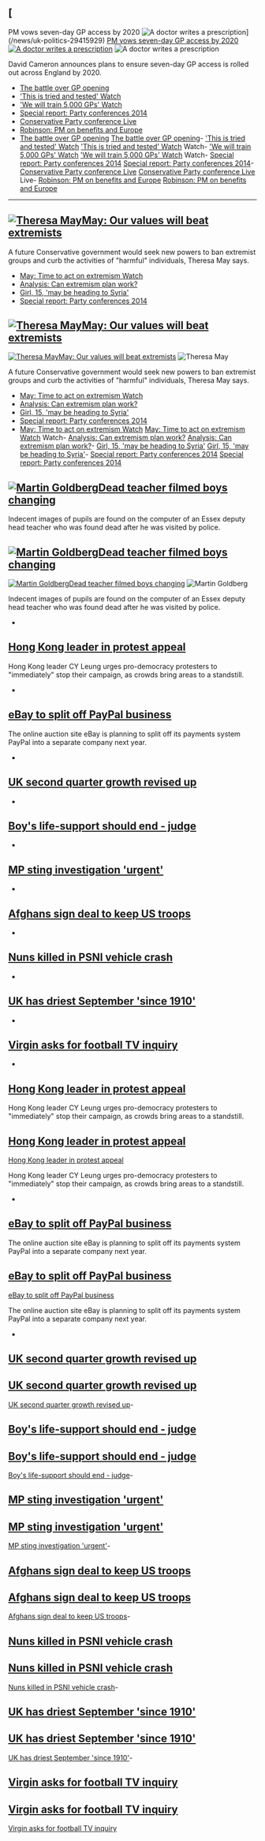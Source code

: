 ## [ PM vows seven-day GP access by 2020 ![A doctor writes a prescription](http://news.bbcimg.co.uk/media/images/77902000/jpg/_77902633_70210870.jpg)](/news/uk-politics-29415929)
 [ PM vows seven-day GP access by 2020 ![A doctor writes a prescription](http://news.bbcimg.co.uk/media/images/77902000/jpg/_77902633_70210870.jpg)](/news/uk-politics-29415929) ![A doctor writes a prescription](http://news.bbcimg.co.uk/media/images/77902000/jpg/_77902633_70210870.jpg)

David Cameron announces plans to ensure seven-day GP access is rolled out across England by 2020.

- [The battle over GP opening](/news/health-29424713)
- ['This is tried and tested' Watch](/news/uk-politics-29421783)
- ['We will train 5,000 GPs' Watch](/news/health-29421954)
- [Special report: Party conferences 2014](http://www.bbc.co.uk/news/uk-politics-29308327)
- [Conservative Party conference Live](/news/live/uk-politics-29422941)
- [Robinson: PM on benefits and Europe](/news/uk-politics-29429981)
- [The battle over GP opening](/news/health-29424713)
 [The battle over GP opening](/news/health-29424713)- ['This is tried and tested' Watch](/news/uk-politics-29421783)
 ['This is tried and tested' Watch](/news/uk-politics-29421783) Watch- ['We will train 5,000 GPs' Watch](/news/health-29421954)
 ['We will train 5,000 GPs' Watch](/news/health-29421954) Watch- [Special report: Party conferences 2014](http://www.bbc.co.uk/news/uk-politics-29308327)
 [Special report: Party conferences 2014](http://www.bbc.co.uk/news/uk-politics-29308327)- [Conservative Party conference Live](/news/live/uk-politics-29422941)
 [Conservative Party conference Live](/news/live/uk-politics-29422941) Live- [Robinson: PM on benefits and Europe](/news/uk-politics-29429981)
 [Robinson: PM on benefits and Europe](/news/uk-politics-29429981)
* * *

## [![Theresa May](http://news.bbcimg.co.uk/media/images/77914000/jpg/_77914642_77909393.jpg)May: Our values will beat extremists](/news/uk-politics-29414574)

A future Conservative government would seek new powers to ban extremist groups and curb the activities of "harmful" individuals, Theresa May says.

- [May: Time to act on extremism Watch](/news/uk-politics-29424014)
- [Analysis: Can extremism plan work?](/news/uk-politics-29427807)
- [Girl, 15, 'may be heading to Syria'](/news/uk-england-bristol-29415205)
- [Special report: Party conferences 2014](http://www.bbc.co.uk/news/uk-politics-29308327)

## [![Theresa May](http://news.bbcimg.co.uk/media/images/77914000/jpg/_77914642_77909393.jpg)May: Our values will beat extremists](/news/uk-politics-29414574)
 [![Theresa May](http://news.bbcimg.co.uk/media/images/77914000/jpg/_77914642_77909393.jpg)May: Our values will beat extremists](/news/uk-politics-29414574) ![Theresa May](http://news.bbcimg.co.uk/media/images/77914000/jpg/_77914642_77909393.jpg)

A future Conservative government would seek new powers to ban extremist groups and curb the activities of "harmful" individuals, Theresa May says.

- [May: Time to act on extremism Watch](/news/uk-politics-29424014)
- [Analysis: Can extremism plan work?](/news/uk-politics-29427807)
- [Girl, 15, 'may be heading to Syria'](/news/uk-england-bristol-29415205)
- [Special report: Party conferences 2014](http://www.bbc.co.uk/news/uk-politics-29308327)
- [May: Time to act on extremism Watch](/news/uk-politics-29424014)
 [May: Time to act on extremism Watch](/news/uk-politics-29424014) Watch- [Analysis: Can extremism plan work?](/news/uk-politics-29427807)
 [Analysis: Can extremism plan work?](/news/uk-politics-29427807)- [Girl, 15, 'may be heading to Syria'](/news/uk-england-bristol-29415205)
 [Girl, 15, 'may be heading to Syria'](/news/uk-england-bristol-29415205)- [Special report: Party conferences 2014](http://www.bbc.co.uk/news/uk-politics-29308327)
 [Special report: Party conferences 2014](http://www.bbc.co.uk/news/uk-politics-29308327)

## [![Martin Goldberg](http://news.bbcimg.co.uk/media/images/77913000/jpg/_77913521_327-1.jpg)Dead teacher filmed boys changing](/news/uk-england-29426512)

Indecent images of pupils are found on the computer of an Essex deputy head teacher who was found dead after he was visited by police.

## [![Martin Goldberg](http://news.bbcimg.co.uk/media/images/77913000/jpg/_77913521_327-1.jpg)Dead teacher filmed boys changing](/news/uk-england-29426512)
 [![Martin Goldberg](http://news.bbcimg.co.uk/media/images/77913000/jpg/_77913521_327-1.jpg)Dead teacher filmed boys changing](/news/uk-england-29426512) ![Martin Goldberg](http://news.bbcimg.co.uk/media/images/77913000/jpg/_77913521_327-1.jpg)

Indecent images of pupils are found on the computer of an Essex deputy head teacher who was found dead after he was visited by police.

- 
## [Hong Kong leader in protest appeal](/news/world-asia-china-29420802)

Hong Kong leader CY Leung urges pro-democracy protesters to "immediately" stop their campaign, as crowds bring areas to a standstill.

- 
## [eBay to split off PayPal business](/news/business-29423251)

The online auction site eBay is planning to split off its payments system PayPal into a separate company next year.

- 
## [UK second quarter growth revised up](/news/business-29422267)

- 
## [Boy's life-support should end - judge](/news/uk-29428121)

- 
## [MP sting investigation 'urgent'](/news/uk-politics-29421517)

- 
## [Afghans sign deal to keep US troops](/news/world-asia-29415170)

- 
## [Nuns killed in PSNI vehicle crash](/news/uk-northern-ireland-29425566)

- 
## [UK has driest September 'since 1910'](/news/uk-29419202)

- 
## [Virgin asks for football TV inquiry](/news/business-29426570)

- 
## [Hong Kong leader in protest appeal](/news/world-asia-china-29420802)

Hong Kong leader CY Leung urges pro-democracy protesters to "immediately" stop their campaign, as crowds bring areas to a standstill.

## [Hong Kong leader in protest appeal](/news/world-asia-china-29420802)
 [Hong Kong leader in protest appeal](/news/world-asia-china-29420802)

Hong Kong leader CY Leung urges pro-democracy protesters to "immediately" stop their campaign, as crowds bring areas to a standstill.

- 
## [eBay to split off PayPal business](/news/business-29423251)

The online auction site eBay is planning to split off its payments system PayPal into a separate company next year.

## [eBay to split off PayPal business](/news/business-29423251)
 [eBay to split off PayPal business](/news/business-29423251)

The online auction site eBay is planning to split off its payments system PayPal into a separate company next year.

- 
## [UK second quarter growth revised up](/news/business-29422267)

## [UK second quarter growth revised up](/news/business-29422267)
 [UK second quarter growth revised up](/news/business-29422267)- 
## [Boy's life-support should end - judge](/news/uk-29428121)

## [Boy's life-support should end - judge](/news/uk-29428121)
 [Boy's life-support should end - judge](/news/uk-29428121)- 
## [MP sting investigation 'urgent'](/news/uk-politics-29421517)

## [MP sting investigation 'urgent'](/news/uk-politics-29421517)
 [MP sting investigation 'urgent'](/news/uk-politics-29421517)- 
## [Afghans sign deal to keep US troops](/news/world-asia-29415170)

## [Afghans sign deal to keep US troops](/news/world-asia-29415170)
 [Afghans sign deal to keep US troops](/news/world-asia-29415170)- 
## [Nuns killed in PSNI vehicle crash](/news/uk-northern-ireland-29425566)

## [Nuns killed in PSNI vehicle crash](/news/uk-northern-ireland-29425566)
 [Nuns killed in PSNI vehicle crash](/news/uk-northern-ireland-29425566)- 
## [UK has driest September 'since 1910'](/news/uk-29419202)

## [UK has driest September 'since 1910'](/news/uk-29419202)
 [UK has driest September 'since 1910'](/news/uk-29419202)- 
## [Virgin asks for football TV inquiry](/news/business-29426570)

## [Virgin asks for football TV inquiry](/news/business-29426570)
 [Virgin asks for football TV inquiry](/news/business-29426570)